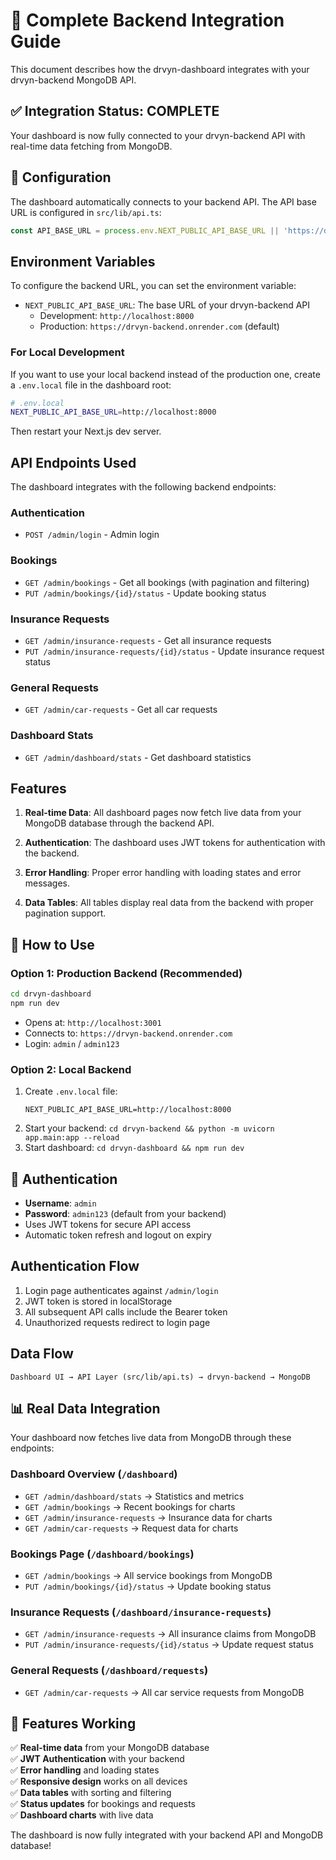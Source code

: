 # 🔗 Complete Backend Integration Guide

This document describes how the drvyn-dashboard integrates with your drvyn-backend MongoDB API.

## ✅ **Integration Status: COMPLETE**

Your dashboard is now fully connected to your drvyn-backend API with real-time data fetching from MongoDB.

## 🔧 Configuration

The dashboard automatically connects to your backend API. The API base URL is configured in `src/lib/api.ts`:

```typescript
const API_BASE_URL = process.env.NEXT_PUBLIC_API_BASE_URL || 'https://drvyn-backend.onrender.com';
```

## Environment Variables

To configure the backend URL, you can set the environment variable:

- `NEXT_PUBLIC_API_BASE_URL`: The base URL of your drvyn-backend API
  - Development: `http://localhost:8000`
  - Production: `https://drvyn-backend.onrender.com` (default)

### For Local Development

If you want to use your local backend instead of the production one, create a `.env.local` file in the dashboard root:

```bash
# .env.local
NEXT_PUBLIC_API_BASE_URL=http://localhost:8000
```

Then restart your Next.js dev server.

## API Endpoints Used

The dashboard integrates with the following backend endpoints:

### Authentication
- `POST /admin/login` - Admin login

### Bookings
- `GET /admin/bookings` - Get all bookings (with pagination and filtering)
- `PUT /admin/bookings/{id}/status` - Update booking status

### Insurance Requests
- `GET /admin/insurance-requests` - Get all insurance requests
- `PUT /admin/insurance-requests/{id}/status` - Update insurance request status

### General Requests
- `GET /admin/car-requests` - Get all car requests

### Dashboard Stats
- `GET /admin/dashboard/stats` - Get dashboard statistics

## Features

1. **Real-time Data**: All dashboard pages now fetch live data from your MongoDB database through the backend API.

2. **Authentication**: The dashboard uses JWT tokens for authentication with the backend.

3. **Error Handling**: Proper error handling with loading states and error messages.

4. **Data Tables**: All tables display real data from the backend with proper pagination support.

## 🚀 How to Use

### **Option 1: Production Backend (Recommended)**
```bash
cd drvyn-dashboard
npm run dev
```
- Opens at: `http://localhost:3001`
- Connects to: `https://drvyn-backend.onrender.com`
- Login: `admin` / `admin123`

### **Option 2: Local Backend**
1. Create `.env.local` file:
   ```
   NEXT_PUBLIC_API_BASE_URL=http://localhost:8000
   ```
2. Start your backend: `cd drvyn-backend && python -m uvicorn app.main:app --reload`
3. Start dashboard: `cd drvyn-dashboard && npm run dev`

## 🔐 Authentication

- **Username**: `admin`
- **Password**: `admin123` (default from your backend)
- Uses JWT tokens for secure API access
- Automatic token refresh and logout on expiry

## Authentication Flow

1. Login page authenticates against `/admin/login`
2. JWT token is stored in localStorage
3. All subsequent API calls include the Bearer token
4. Unauthorized requests redirect to login page

## Data Flow

```
Dashboard UI → API Layer (src/lib/api.ts) → drvyn-backend → MongoDB
```

## 📊 **Real Data Integration**

Your dashboard now fetches live data from MongoDB through these endpoints:

### **Dashboard Overview** (`/dashboard`)
- `GET /admin/dashboard/stats` → Statistics and metrics
- `GET /admin/bookings` → Recent bookings for charts
- `GET /admin/insurance-requests` → Insurance data for charts
- `GET /admin/car-requests` → Request data for charts

### **Bookings Page** (`/dashboard/bookings`)
- `GET /admin/bookings` → All service bookings from MongoDB
- `PUT /admin/bookings/{id}/status` → Update booking status

### **Insurance Requests** (`/dashboard/insurance-requests`)
- `GET /admin/insurance-requests` → All insurance claims from MongoDB
- `PUT /admin/insurance-requests/{id}/status` → Update request status

### **General Requests** (`/dashboard/requests`)
- `GET /admin/car-requests` → All car service requests from MongoDB

## 🎯 **Features Working**

✅ **Real-time data** from your MongoDB database  
✅ **JWT Authentication** with your backend  
✅ **Error handling** and loading states  
✅ **Responsive design** works on all devices  
✅ **Data tables** with sorting and filtering  
✅ **Status updates** for bookings and requests  
✅ **Dashboard charts** with live data  

The dashboard is now fully integrated with your backend API and MongoDB database!
